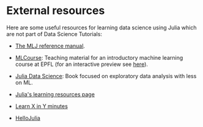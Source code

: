 # External resources

Here are some useful resources for learning data science using Julia
which are not part of Data Science Tutorials:

- [The MLJ reference manual](https://JuliaAI.github.io/MLJ.jl/dev/).

- [MLCourse](https://github.com/jbrea/MLCourse): Teaching material for
  an introductory machine learning course at EPFL (for an interactive
  preview see [here](https://bio322.epfl.ch)).

- [Julia Data
  Science](https://github.com/JuliaDataScience/JuliaDataScience): Book
  focused on exploratory data analysis with less on ML.

- [Julia's learning resources page](https://julialang.org/learning/) 

- [Learn X in Y minutes](https://learnxinyminutes.com/docs/julia/)

- [HelloJulia](https://github.com/ablaom/HelloJulia.jl)
